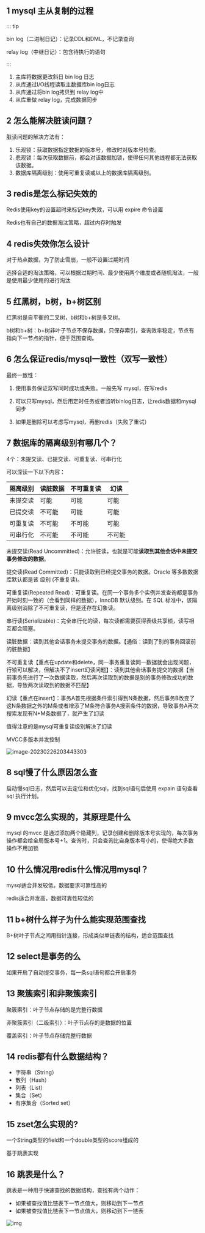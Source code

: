 ## 1 mysql 主从复制的过程

::: tip

bin log（二进制日记）：记录DDL和DML，不记录查询

relay log（中继日记）：包含待执行的语句

:::

1. 主库将数据更改斜日 bin log 日志
2. 从库通过I/O线程读取主数据库bin log日志
3. 从库通过将bin log拷贝到 relay log中
4. 从库重做 relay log，完成数据同步

## 2 怎么能解决脏读问题？

脏读问题的解决方法有：

1. 乐观锁：获取数据指定数据的版本号，修改时对版本号检查。
2. 悲观锁：每次获取数据前，都会对该数据加锁，使得任何其他线程都无法获取该数据。
3. 数据库隔离级别：使用可重复读或以上的数据库隔离级别。

## 3 redis是怎么标记失效的

Redis使用key的设置超时来标记key失效，可以用 expire 命令设置

Redis也有自己的数据淘汰策略，超过内存时触发

## 4 redis失效你怎么设计

对于热点数据，为了防止雪崩，一般不设置过期时间

选择合适的淘汰策略，可以根据过期时间、最少使用两个维度或者随机淘汰，一般是使用最少使用的进行淘汰

## 5 红黑树，b树，b+树区别

红黑树是自平衡的二叉树，b树和b+树是多叉树。

b树和b+树：b+树非叶子节点不保存数据，只保存索引，查询效率稳定，节点有指向下一节点的指针，便于范围查询。

## 6 怎么保证redis/mysql一致性（双写一致性）
最终一致性：

1. 使用事务保证双写同时成功或失败。一般先写 mysql，在写redis

2. 可以只写mysql，然后用定时任务或者监听binlog日志，让redis数据和mysql同步
3. 如果是删除可以考虑写mysql，再删redis（失败了重试）


## 7 数据库的隔离级别有哪几个？

4个：未提交读、已提交读、可重复读、可串行化

可以深读一下以下内容：

| 隔离级别 | 读脏数据 | 不可重复读 | 幻读   |
| -------- | -------- | ---------- | ------ |
| 未提交读 | 可能     | 可能       | 可能   |
| 已提交读 | 不可能   | 可能       | 可能   |
| 可重复读 | 不可能   | 不可能     | 可能   |
| 可串行化 | 不可能   | 不可能     | 不可能 |

未提交读(Read Uncommitted)：允许脏读，也就是可能**读取到其他会话中未提交事务修改的数据**。 

提交读(Read Committed)：只能读取到已经提交事务的数据。Oracle 等多数数据库默认都是该 级别 (不重复读)。 

可重复读(Repeated Read)：可重复读。在同一个事务多个实例并发查询都是事务开始时刻一致的（会看到同样的数据），InnoDB 默认级别。在 SQL 标准中，该隔离级别消除了不可重复读，但是还存在幻象读。 

串行读(Serializable)：完全串行化的读，每次读都需要获得表级共享锁，读写相互都会阻塞。



读脏数据：读到其他会话事务未提交事务的数据。【通俗：读到了别的事务回滚前的脏数据】

不可重复读【重点在update和delete，同一事务重复读同一数据就会出现问题，行锁可以解决，但解决不了insert幻读问题】：读到其他会话事务提交的数据【当前事务先进行了一次数据读取，然后再次读取到的数据是别的事务修改成功的数据，导致两次读取到的数据不匹配】

幻读【重点在insert】：事务A首先根据条件索引得到N条数据，然后事务B改变了这N条数据之外的M条或者增添了M条符合事务A搜索条件的数据，导致事务A再次搜索发现有N+M条数据了，就产生了幻读



值得注意的是mysql可重复读级别解决了幻读

MVCC多版本并发控制 

![image-20230226203443303](./assets/image-20230226203443303.png)

## 8 sql慢了什么原因怎么查

启动慢sql日志，然后可以去定位和优化sql，找到sql语句后使用 expain 语句查看 sql 执行计划。

## 9 mvcc怎么实现的，其原理是什么

mysql 的mvcc 是通过添加两个隐藏列，记录创建和删除版本号实现的，每次事务操作都会给全局版本号+1。查询时，只会查询比自身版本号小的，使得绝大多数操作不用加锁

## 10 什么情况用redis什么情况用mysql？

mysql适合并发较低，数据要求可靠性高的

redis适合并发高，数据可靠性较低的

## 11 b+树什么样子为什么能实现范围查找

B+树叶子节点之间用指针连接，形成类似单链表的结构，适合范围查找

## 12 select是事务的么

如果开启了自动提交事务，每一条sql语句都会开启事务

## 13 聚簇索引和非聚簇索引

聚簇索引：叶子节点存储的是完整行数据

非聚簇索引（二级索引）：叶子节点存的是数据的位置

覆盖索引：叶子节点存储完整行数据

## 14 redis都有什么数据结构？

- 字符串（String）
- 散列（Hash）
- 列表（List）
- 集合（Set）
- 有序集合（Sorted set）

## 15 zset怎么实现的?

一个String类型的field和一个double类型的score组成的

基于跳表实现

## 16 跳表是什么？

跳表是一种用于快速查找的数据结构，查找有两个动作：

+ 如果被查找值比链表下一节点值大，则移动到下一节点
+ 如果被查找值比链表下一节点值大，则移动到下一链表

![img](./assets/watermark,image_d2F0ZXIvYmFpa2U5Mg==,g_7,xp_5,yp_5.png)